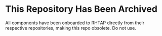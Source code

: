 # This Repository Has Been Archived

All components have been onboarded to RHTAP directly from their respective repositories, making this repo obsolete. Do not use.
